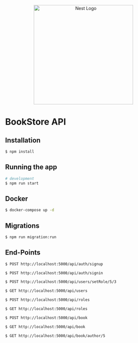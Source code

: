 <p align="center">
  <a href="http://nestjs.com/" target="blank"><img src="https://nestjs.com/img/logo_text.svg" width="320" alt="Nest Logo" /></a>
</p>

# BookStore API

## Installation

```bash
$ npm install
```

## Running the app

```bash
# development
$ npm run start
```

## Docker

```bash
$ docker-compose up -d
```

## Migrations

```bash
$ npm run migration:run 
```

## End-Points

```bash
$ POST http://localhost:5000/api/auth/signup

$ POST http://localhost:5000/api/auth/signin

$ POST http://localhost:5000/api/users/setRole/5/3

$ GET http://localhost:5000/api/users

$ POST http://localhost:5000/api/roles

$ GET http://localhost:5000/api/roles

$ POST http://localhost:5000/api/book

$ GET http://localhost:5000/api/book

$ GET http://localhost:5000/api/book/author/5
```
